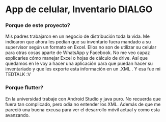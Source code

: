 # App de celular, Inventario DIALGO
### Porque de este proyecto?
Mis padres trabajaron en un negocio de distribución toda la vida. Me indicaron que ahora les pedían que su inventario fuera mandado a su supervisor según un formato en Excel. Ellos no son de utilizar su celular para otras cosas aparte de WhatsApp y Facebook. No me veo capaz explicarles cómo manejar Excel o hojas de cálculo de drive. Así que quedamos en le voy a hacer una aplicación para que puedan hacer su inventariado y que les exporte esta información en un .XML . Y esa fue mi TEDTALK :V
### Porque flutter?
En la universidad trabaje con Android Studio y java puro. No recuerda que fuera tan complicado, pero odia no entender los XML. Además de que me pareció una buena excusa para ver el desarrollo móvil actual y como esta avanzando.
